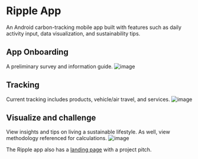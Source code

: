 # Ripple App
An Android carbon-tracking mobile app built with features such as daily activity input, data visualization, and sustainability tips.

## App Onboarding
A preliminary survey and information guide.
![image](https://user-images.githubusercontent.com/46271636/149045121-f1da79ff-b188-4ce1-b9fd-f9dcc8f43753.png)

## Tracking
Current tracking includes products, vehicle/air travel, and services.
![image](https://user-images.githubusercontent.com/46271636/149045263-75abf834-acee-4985-a888-7c2dd9834eb5.png)

## Visualize and challenge
View insights and tips on living a sustainable lifestyle. As well, view methodology referenced for calculations.
![image](https://user-images.githubusercontent.com/46271636/149045313-419677c4-4b1d-489a-a513-f04860d34681.png)

The Ripple app also has a [landing page](https://codepen.io/nivyg/full/RwLqrNa) with a project pitch.

